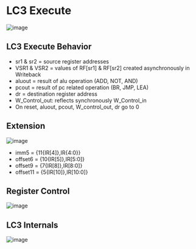 # LC3 Execute

![image](https://github.com/coolnikitav/coding-lessons/assets/30304422/1df20a5d-6430-46d2-bd57-5092fea76004)

## LC3 Execute Behavior
- sr1 & sr2 = source register addresses
- VSR1 & VSR2 = values of RF[sr1] & RF[sr2] created asynchronously in Writeback
- aluout = result of alu operation (ADD, NOT, AND)
- pcout = result of pc related operation (BR, JMP, LEA)
- dr = destination register address
- W_Control_out: reflects synchronously W_Control_in
- On reset, aluout, pcout, W_control_out, dr go to 0

## Extension
![image](https://github.com/coolnikitav/coding-lessons/assets/30304422/c72661bc-4fd4-4c52-996f-6d941a1ebb16)
- imm5 = {11{IR[4]},IR{4:0}}
- offset6 = {10{IR[5]},IR[5:0]}
- offset9 = {7{IR[8]},IR[8:0]}
- offset11 = {5{IR[10]},IR[10:0]}

## Register Control
![image](https://github.com/coolnikitav/coding-lessons/assets/30304422/c29bb76d-553b-40bf-b330-b2329df5ea6f)

## LC3 Internals
![image](https://github.com/coolnikitav/coding-lessons/assets/30304422/715c6de5-eb06-4f5f-9d1c-c8580e566d5a)
